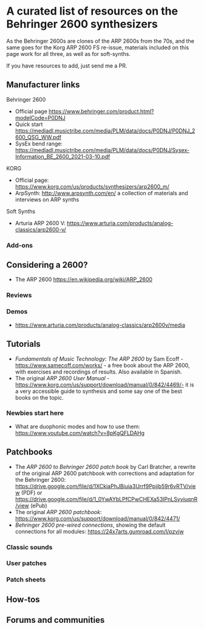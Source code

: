 # A curated list of resources on the Behringer 2600 synthesizers

As the Behringer 2600s are clones of the ARP 2600s from the 70s, and the same goes for the Korg ARP 2600 FS re-issue, materials included on this page work for all three, as well as for soft-synths.

If you have resources to add, just send me a PR.

## Manufacturer links

Behringer 2600

- Official page https://www.behringer.com/product.html?modelCode=P0DNJ
- Quick start https://mediadl.musictribe.com/media/PLM/data/docs/P0DNJ/P0DNJ_2600_QSG_WW.pdf
- SysEx bend range: https://mediadl.musictribe.com/media/PLM/data/docs/P0DNJ/Sysex-Information_BE_2600_2021-03-10.pdf




KORG

- Official page: https://www.korg.com/us/products/synthesizers/arp2600_m/
- ArpSynth: http://www.arpsynth.com/en/ a collection of materials and interviews on ARP synths

Soft Synths

- Arturia ARP 2600 V: https://www.arturia.com/products/analog-classics/arp2600-v/


### Add-ons

## Considering a 2600?

- The ARP 2600 https://en.wikipedia.org/wiki/ARP_2600

### Reviews

### Demos

- https://www.arturia.com/products/analog-classics/arp2600v/media

## Tutorials

- *Fundamentals of Music Technology: The ARP 2600* by Sam Ecoff - https://www.samecoff.com/works/ - a free book about the ARP 2600, with exercises and recordings of results. Also available in Spanish.
-  The original *ARP 2600 User Manual* - https://www.korg.com/us/support/download/manual/0/842/4469/- it is a very accessible guide to synthesis and some say one of the best books on the topic.

### Newbies start here

- What are duophonic modes and how to use them: https://www.youtube.com/watch?v=8pKgQFLDAHg

## Patchbooks

- The *ARP 2600 to Behringer 2600 patch book* by Carl Bratcher, a rewrite of the original ARP 2600 patchbook with  corrections and adaptation for the Behringer 2600: https://drive.google.com/file/d/1XCkiaPhJBiuia3Urrf9Ppjib59r6vRTV/view (PDF) or https://drive.google.com/file/d/1_0YwAYbLPfCPwCHEXa53IPnLSyviuqnR/view (ePub)
- The original *ARP 2600 patchbook*: https://www.korg.com/us/support/download/manual/0/842/4471/ 
- *Behringer 2600 pre-wired connections*, showing the default connections for all modules: https://24x7arts.gumroad.com/l/pzvjw 

### Classic sounds

### User patches

### Patch sheets


## How-tos


## Forums and communities





